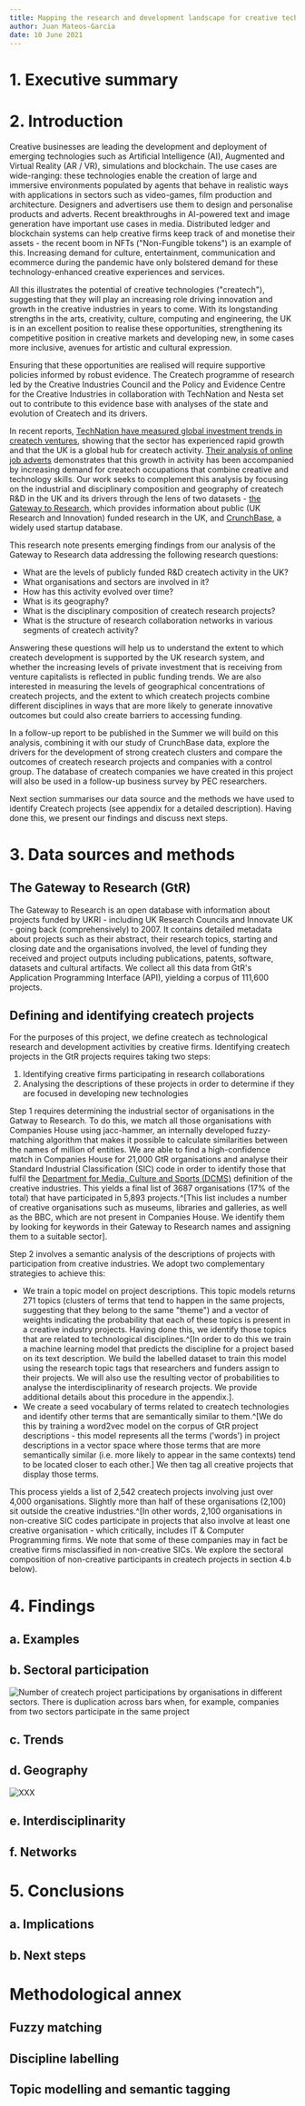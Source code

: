 ```yaml
---
title: Mapping the research and development landscape for creative technologies in the UK
author: Juan Mateos-Garcia
date: 10 June 2021
---
```

# 1. Executive summary
# 2. Introduction
Creative businesses are leading the development and deployment of emerging technologies such as Artificial Intelligence (AI), Augmented and Virtual Reality (AR / VR), simulations and blockchain. The use cases are wide-ranging: these technologies enable the creation of large and immersive environments populated by agents that behave in realistic ways with applications in sectors such as video-games, film production and architecture. Designers and advertisers use them to design and personalise products and adverts. Recent breakthroughs in AI-powered text and image generation have important use cases in media. Distributed ledger and blockchain systems can help creative firms keep track of and monetise their assets - the recent boom in NFTs ("Non-Fungible tokens") is an example of this. Increasing demand for culture, entertainment, communication and ecommerce during the pandemic have only bolstered demand for these technology-enhanced creative experiences and services.

All this illustrates the potential of creative technologies ("createch"), suggesting that they will play an increasing role driving innovation and growth in the creative industries in years to come. With its longstanding strengths in the arts, creativity, culture, computing and engineering, the UK is in an excellent position to realise these opportunities, strengthening its competitive position in creative markets and developing new, in some cases more inclusive, avenues for artistic and cultural expression.

Ensuring that these opportunities are realised will require supportive policies informed by robust evidence. The Createch programme of research led by the Creative Industries Council and the Policy and Evidence Centre for the Creative Industries in collaboration with TechNation and Nesta set out to contribute to this evidence base with analyses of the state and evolution of Createch and its drivers.

In recent reports, [TechNation have measured global investment trends in createch ventures](link), showing that the sector has experienced rapid growth and that the UK is a global hub for createch activity. [Their analysis of online job adverts](link) demonstrates that this growth in activity has been accompanied by increasing demand for createch occupations that combine creative and technology skills. Our work seeks to complement this analysis by focusing on the industrial and disciplinary composition and geography of createch R&D in the UK and its drivers through the lens of two datasets - [the Gateway to Research](link), which provides information about public (UK Research and Innovation) funded research in the UK, and [CrunchBase](link), a widely used startup database.

This research note presents emerging findings from our analysis of the Gateway to Research data addressing the following research questions:

* What are the levels of publicly funded R&D createch activity in the UK?
* What organisations and sectors are involved in it?
* How has this activity evolved over time?
* What is its geography?
* What is the disciplinary composition of createch research projects?
* What is the structure of research collaboration networks in various segments of createch activity?

Answering these questions will help us to understand the extent to which createch development is supported by the UK research system, and whether the increasing levels of private investment that is receiving from venture capitalists is reflected in public funding trends. We are also interested in measuring the levels of geographical concentrations of createch projects, and the extent to which createch projects combine different disciplines in ways that are more likely to generate innovative outcomes but could also create barriers to accessing funding.

In a follow-up report to be published in the Summer we will build on this analysis, combining it with our study of CrunchBase data, explore the drivers for the development of strong createch clusters and compare the outcomes of createch research projects and companies with a control group. The database of createch companies we have created in this project will also be used in a follow-up business survey by PEC researchers.

Next section summarises our data source and the methods we have used to identify Createch projects (see appendix for a detailed description). Having done this, we present our findings and discuss next steps.

# 3. Data sources and methods
## The Gateway to Research (GtR)
The Gateway to Research is an open database with information about projects funded by UKRI - including UK Research Councils and Innovate UK - going back (comprehensively) to 2007. It contains detailed metadata about projects such as their abstract, their research topics, starting and closing date and the organisations involved, the level of funding they received and project outputs including publications, patents, software,  datasets and cultural artifacts. We collect all this data from GtR's Application Programming Interface (API), yielding a corpus of 111,600 projects.

## Defining and identifying createch projects
For the purposes of this project, we define createch as technological research and development activities by creative firms. Identifying createch projects in the GtR projects requires taking two steps:

1. Identifying creative firms participating in research collaborations
2. Analysing the descriptions of these projects in order to determine if they are focused in developing new technologies

Step 1 requires determining the industrial sector of organisations in the Gatway to Research. To do this, we match all those organisations with Companies House using jacc-hammer, an internally developed fuzzy-matching algorithm that makes it possible to calculate similarities between the names of million of entities. We are able to find a high-confidence match in Companies House for 21,000 GtR organisations and analyse their Standard Industrial Classification (SIC) code in order to identify those that fulfil the [Department for Media, Culture and Sports (DCMS)](link) definition of the creative industries. This yields a final list of 3687 organisations (17% of the total) that have participated in 5,893 projects.^[This list includes a number of creative organisations such as museums, libraries and galleries, as well as the BBC, which are not present in Companies House. We identify them by looking for keywords in their Gateway to Research names and assigning them to a suitable sector]. 

Step 2 involves a semantic analysis of the descriptions of projects with participation from creative industries. We adopt two complementary strategies to achieve this:

* We train a topic model on project descriptions. This topic models returns 271 topics (clusters of terms that tend to happen in the same projects, suggesting that they belong to the same "theme") and a vector of weights indicating the probability that each of these topics is present in a creative industry projects. Having done this, we identify those topics that are related to technological disciplines.^[In order to do this we train a machine learning model that predicts the discipline for a project based on its text description. We build the labelled dataset to train this model using the research topic tags that researchers and funders assign to their projects. We will also use the resulting vector of probabilities to analyse the interdisciplinarity of research projects. We provide additional details about this procedure in the appendix.].
* We create a seed vocabulary of terms related to createch technologies and identify other terms that are semantically similar to them.^[We do this by training a word2vec model on the corpus of GtR project descriptions - this model represents all the terms ('words') in project descriptions in a vector space where those terms that are more semantically similar (i.e. more likely to appear in the same contexts) tend to be located closer to each other.] We then tag all creative projects that display those terms.

This process yields a list of 2,542 createch projects involving just over 4,000 organisations. Slightly more than half of these organisations (2,100) sit outside the creative industries.^[In other words, 2,100 organisations in non-creative SIC codes participate in projects that also involve at least one creative organisation - which critically, includes IT & Computer Programming firms. We note that some of these companies may in fact be creative firms misclassified in non-creative SICs. We explore the sectoral composition of non-creative participants in createch projects in section 4.b below).

# 4. Findings
## a. Examples
## b. Sectoral participation

![Number of createch project participations by organisations in different sectors. There is duplication across bars when, for example, companies from two sectors participate in the same project](report1_figures/png/all_sector.png)

## c. Trends
## d. Geography

![XXX](report1_figures/png/map_shares.png)

## e. Interdisciplinarity
## f. Networks
# 5. Conclusions
## a. Implications
## b. Next steps
# Methodological annex
## Fuzzy matching
## Discipline labelling
## Topic modelling and semantic tagging


